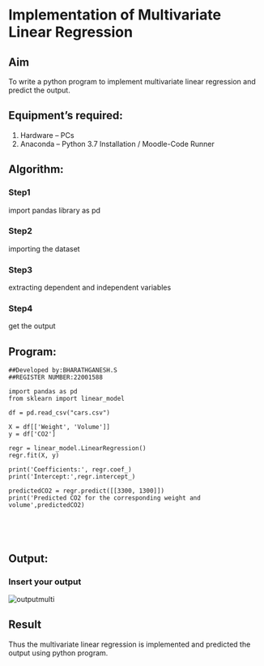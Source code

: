 # Implementation of Multivariate Linear Regression
## Aim
To write a python program to implement multivariate linear regression and predict the output.
## Equipment’s required:
1.	Hardware – PCs
2.	Anaconda – Python 3.7 Installation / Moodle-Code Runner
## Algorithm:
### Step1
import pandas library as pd

### Step2
importing the dataset 

### Step3
extracting dependent and independent variables

### Step4
get the output


## Program:
```
##Developed by:BHARATHGANESH.S
##REGISTER NUMBER:22001588
```
```
import pandas as pd
from sklearn import linear_model

df = pd.read_csv("cars.csv")

X = df[['Weight', 'Volume']]
y = df['CO2']

regr = linear_model.LinearRegression()
regr.fit(X, y)

print('Coefficients:', regr.coef_)
print('Intercept:',regr.intercept_)

predictedCO2 = regr.predict([[3300, 1300]])
print('Predicted CO2 for the corresponding weight and volume',predictedCO2)





```
## Output:

### Insert your output

![outputmulti](https://user-images.githubusercontent.com/119478098/215324562-8c1c49ad-4800-4ac0-8c28-1aae0061d91b.png)





## Result
Thus the multivariate linear regression is implemented and predicted the output using python program.
